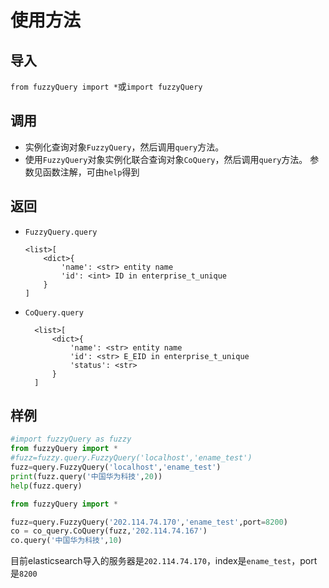 # 使用方法
## 导入
`from fuzzyQuery import *`或`import fuzzyQuery`
## 调用
- 实例化查询对象`FuzzyQuery`，然后调用`query`方法。  
- 使用`FuzzyQuery`对象实例化联合查询对象`CoQuery`，然后调用`query`方法。
参数见函数注解，可由`help`得到
## 返回
- `FuzzyQuery.query`
    ```
    <list>[
        <dict>{
            'name': <str> entity name
            'id': <int> ID in enterprise_t_unique
        }
    ]
    ```
- `CoQuery.query`
  ```
    <list>[
        <dict>{
            'name': <str> entity name
            'id': <str> E_EID in enterprise_t_unique
            'status': <str>
        }
    ]
  ```
## 样例
```python
#import fuzzyQuery as fuzzy
from fuzzyQuery import *
#fuzz=fuzzy.query.FuzzyQuery('localhost','ename_test')
fuzz=query.FuzzyQuery('localhost','ename_test')
print(fuzz.query('中国华为科技',20))
help(fuzz.query)
```

```python
from fuzzyQuery import *

fuzz=query.FuzzyQuery('202.114.74.170','ename_test',port=8200)
co = co_query.CoQuery(fuzz,'202.114.74.167')
co.query('中国华为科技',10)
```
目前elasticsearch导入的服务器是`202.114.74.170`，index是`ename_test`，port是`8200`
